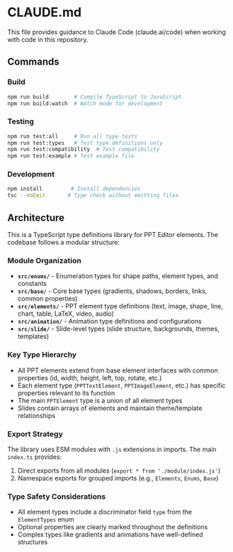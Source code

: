 # CLAUDE.md

This file provides guidance to Claude Code (claude.ai/code) when working with code in this repository.

## Commands

### Build
```bash
npm run build        # Compile TypeScript to JavaScript
npm run build:watch  # Watch mode for development
```

### Testing
```bash
npm run test:all     # Run all type tests
npm run test:types   # Test type definitions only
npm run test:compatibility  # Test compatibility
npm run test:example # Test example file
```

### Development
```bash
npm install         # Install dependencies
tsc --noEmit       # Type check without emitting files
```

## Architecture

This is a TypeScript type definitions library for PPT Editor elements. The codebase follows a modular structure:

### Module Organization
- **`src/enums/`** - Enumeration types for shape paths, element types, and constants
- **`src/base/`** - Core base types (gradients, shadows, borders, links, common properties)
- **`src/elements/`** - PPT element type definitions (text, image, shape, line, chart, table, LaTeX, video, audio)
- **`src/animation/`** - Animation type definitions and configurations
- **`src/slide/`** - Slide-level types (slide structure, backgrounds, themes, templates)

### Key Type Hierarchy
- All PPT elements extend from base element interfaces with common properties (id, width, height, left, top, rotate, etc.)
- Each element type (`PPTTextElement`, `PPTImageElement`, etc.) has specific properties relevant to its function
- The main `PPTElement` type is a union of all element types
- Slides contain arrays of elements and maintain theme/template relationships

### Export Strategy
The library uses ESM modules with `.js` extensions in imports. The main `index.ts` provides:
1. Direct exports from all modules (`export * from './module/index.js'`)
2. Namespace exports for grouped imports (e.g., `Elements`, `Enums`, `Base`)

### Type Safety Considerations
- All element types include a discriminator field `type` from the `ElementTypes` enum
- Optional properties are clearly marked throughout the definitions
- Complex types like gradients and animations have well-defined structures